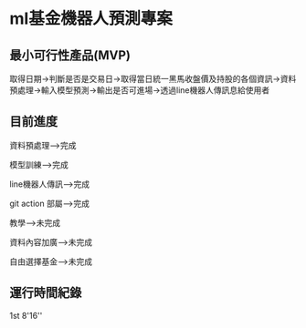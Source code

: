 # ml基金機器人預測專案

## 最小可行性產品(MVP)
取得日期->判斷是否是交易日->取得當日統一黑馬收盤價及持股的各個資訊->資料預處理->輸入模型預測->輸出是否可進場->透過line機器人傳訊息給使用者

## 目前進度
資料預處理-->完成

模型訓練-->完成

line機器人傳訊-->完成

git action 部屬-->完成

教學-->未完成

資料內容加廣-->未完成

自由選擇基金-->未完成

## 運行時間紀錄

1st 8'16''
